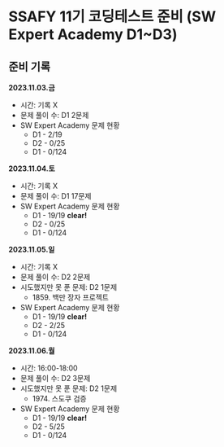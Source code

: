 # SSAFY 11기 코딩테스트 준비 (SW Expert Academy D1~D3)

## 준비 기록

**2023.11.03.금**
<ul>
  <li>
    시간: 기록 X
  </li>
  <li>
    문제 풀이 수: D1 2문제
  </li>
  <li>
    SW Expert Academy 문제 현황
    <ul>
      <li>
        D1 - 2/19
      </li>
      <li>
        D2 - 0/25
      </li>
      <li>
        D1 - 0/124
      </li>  
    </ul>
  </li>
</ul>

**2023.11.04.토**
<ul>
  <li>
    시간: 기록 X
  </li>
  <li>
    문제 풀이 수: D1 17문제
  </li>
  <li>
    SW Expert Academy 문제 현황
    <ul>
      <li>
        D1 - 19/19 <strong>clear!</strong>
      </li>
      <li>
        D2 - 0/25
      </li>
      <li>
        D1 - 0/124
      </li>  
    </ul>
  </li>
</ul>

**2023.11.05.일**
<ul>
  <li>
    시간: 기록 X
  </li>
  <li>
    문제 풀이 수: D2 2문제
  </li>
  <li>
    시도했지만 못 푼 문제: D2 1문제
    <ul>
      <li>
        1859. 백만 장자 프로젝트
      </li>
    </ul>
  </li>
   <li>
    SW Expert Academy 문제 현황
    <ul>
      <li>
        D1 - 19/19 <strong>clear!</strong>
      </li>
      <li>
        D2 - 2/25
      </li>
      <li>
        D1 - 0/124
      </li>  
    </ul>
  </li>
</ul>

**2023.11.06.월**
<ul>
  <li>
    시간: 16:00-18:00
  </li>
  <li>
    문제 풀이 수: D2 3문제
  </li>
  <li>
    시도했지만 못 푼 문제: D2 1문제
    <ul>
      <li>
        1974. 스도쿠 검증
      </li>
    </ul>
  </li>
   <li>
    SW Expert Academy 문제 현황
    <ul>
      <li>
        D1 - 19/19 <strong>clear!</strong>
      </li>
      <li>
        D2 - 5/25
      </li>
      <li>
        D1 - 0/124
      </li>  
    </ul>
  </li>
</ul>
